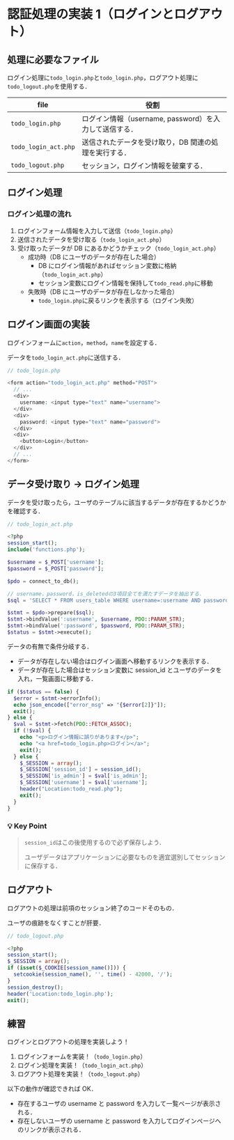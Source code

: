 # 認証処理の実装 1（ログインとログアウト）

<!-- ## ユーザテーブルの準備

ユーザのデータを格納するテーブルが必要になる．テーブルの構成は以下のとおりである．

|カラム名|データ型|長さ|その他設定項目|
|---|---|---|---|
|`id`|INT|12|インデックスを「PRIMARY」に設定．</br>「A_I」にチェック．|
|`username`|VARCHAR|128||
|`password`|VARCHAR|128||
|`is_admin`|INT|1|管理者ユーザと一般ユーザの識別に使用|
|`is_deleted`|INT|1|論理削除に使用|
|`created_at`|DATETIME|-||
|`updated_at`|DATETIME|-||


テーブルを数件のテストデータを作成するため，下記のSQL文を実行する．

`phpmyadmin`画面で`dec_todo`のデータベースを選択し，`SQL`タブから実行する．

```sql
CREATE TABLE users_table(
  id int(12) not null primary key auto_increment,
  username varchar(128) not null,
  password varchar(128) not null,
  is_admin int(1) not null,
  is_deleted int(1) not null,
  created_at datetime not null,
  updated_at datetime not null
)
;
INSERT INTO users_table(
  id,
  username,
  password,
  is_admin,
  is_deleted,
  created_at,
  updated_at
)
VALUES(
  NULL,
  'testuser01',
  '111111',
  1,
  0,
  now(),
  now()
),
(
  NULL,
  'testuser02',
  '222222',
  0,
  0,
  now(),
  now()
),
(
  NULL,
  'testuser03',
  '333333',
  0,
  0,
  now(),
  now()
),
(
  NULL,
  'testuser04',
  '444444',
  0,
  0,
  now(),
  now()
)
;

``` -->

## 処理に必要なファイル

ログイン処理に`todo_login.php`と`todo_login.php`，ログアウト処理に`todo_logout.php`を使用する．

| file                 | 役割                                                   |
| -------------------- | ------------------------------------------------------ |
| `todo_login.php`     | ログイン情報（username, password）を入力して送信する． |
| `todo_login_act.php` | 送信されたデータを受け取り，DB 関連の処理を実行する．  |
| `todo_logout.php`    | セッション，ログイン情報を破棄する．                   |

## ログイン処理

### ログイン処理の流れ

1. ログインフォーム情報を入力して送信（`todo_login.php`）
2. 送信されたデータを受け取る（`todo_login_act.php`）
3. 受け取ったデータが DB にあるかどうかチェック（`todo_login_act.php`）
   - 成功時（DB にユーザのデータが存在した場合）
     - DB にログイン情報があればセッション変数に格納（`todo_login_act.php`）
     - セッション変数にログイン情報を保持して`todo_read.php`に移動
   - 失敗時（DB にユーザのデータが存在しなかった場合）
     - `todo_login.php`に戻るリンクを表示する（ログイン失敗）

## ログイン画面の実装

ログインフォームに`action`，`method`，`name`を設定する．

データを`todo_login_act.php`に送信する．

```php
// todo_login.php

<form action="todo_login_act.php" method="POST">
  // ...
  <div>
    username: <input type="text" name="username">
  </div>
  <div>
    password: <input type="text" name="password">
  </div>
  <div>
    <button>Login</button>
  </div>
  // ...
</form>

```

## データ受け取り → ログイン処理

データを受け取ったら，ユーザのテーブルに該当するデータが存在するかどうかを確認する．

```php
// todo_login_act.php

<?php
session_start();
include('functions.php');

$username = $_POST['username'];
$password = $_POST['password'];

$pdo = connect_to_db();

// username，password，is_deletedの3項目全てを満たすデータを抽出する．
$sql = 'SELECT * FROM users_table WHERE username=:username AND password=:password AND is_deleted=0';

$stmt = $pdo->prepare($sql);
$stmt->bindValue(':username', $username, PDO::PARAM_STR);
$stmt->bindValue(':password', $password, PDO::PARAM_STR);
$status = $stmt->execute();

```

データの有無で条件分岐する．

- データが存在しない場合はログイン画面へ移動するリンクを表示する．
- データが存在した場合はセッション変数に session_id とユーザのデータを入れ，一覧画面に移動する．

```php
if ($status == false) {
  $error = $stmt->errorInfo();
  echo json_encode(["error_msg" => "{$error[2]}"]);
  exit();
} else {
  $val = $stmt->fetch(PDO::FETCH_ASSOC);
  if (!$val) {
    echo "<p>ログイン情報に誤りがあります</p>";
    echo "<a href=todo_login.php>ログイン</a>";
    exit();
  } else {
    $_SESSION = array();
    $_SESSION['session_id'] = session_id();
    $_SESSION['is_admin'] = $val['is_admin'];
    $_SESSION['username'] = $val['username'];
    header("Location:todo_read.php");
    exit();
  }
}

```

### 💡 Key Point

> `session_id`はこの後使用するので必ず保存しよう．
>
> ユーザデータはアプリケーションに必要なものを適宜選別してセッションに保存する．

## ログアウト

ログアウトの処理は前項のセッション終了のコードそのもの．

ユーザの痕跡をなくすことが肝要．

```php
// todo_logout.php

<?php
session_start();
$_SESSION = array();
if (isset($_COOKIE[session_name()])) {
  setcookie(session_name(), '', time() - 42000, '/');
}
session_destroy();
header('Location:todo_login.php');
exit();

```

## 練習

ログインとログアウトの処理を実装しよう！

1. ログインフォームを実装！（`todo_login.php`）
2. ログイン処理を実装！（`todo_login_act.php`）
3. ログアウト処理を実装！（`todo_logout.php`）

以下の動作が確認できれば OK．

- 存在するユーザの username と password を入力して一覧ページが表示される．
- 存在しないユーザの username と password を入力してログインページへのリンクが表示される．
